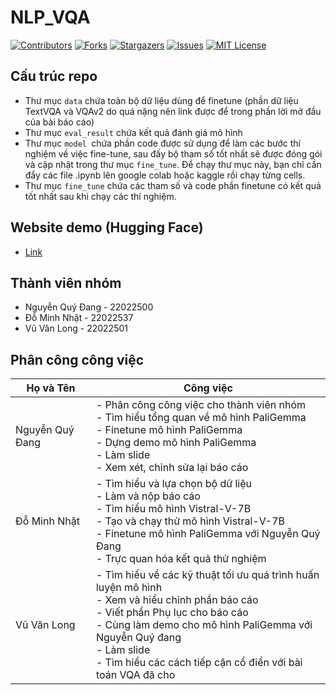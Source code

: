 # NLP_VQA

[![Contributors][contributors-shield]][contributors-url]
[![Forks][forks-shield]][forks-url]
[![Stargazers][stars-shield]][stars-url]
[![Issues][issues-shield]][issues-url]
[![MIT License][license-shield]][license-url]

## Cấu trúc repo
- Thư mục `data` chứa toàn bộ dữ liệu dùng để finetune (phần dữ liệu TextVQA và VQAv2 do quá nặng nên link được để trong phần lời mở đầu của bài báo cáo)
- Thư mục `eval_result` chứa kết quả đánh giá mô hình
- Thư mục `model `chứa phần code được sử dụng để làm các bước thí nghiệm về việc fine-tune, sau đấy bộ tham số tốt nhất sẽ được đóng gói và cập nhật trong thư mục `fine_tune`. Để chạy thư mục này, bạn chỉ cần đẩy các file .ipynb lên google colab hoặc kaggle rồi chạy từng cells.
- Thư mục `fine_tune` chứa các tham số và code phần finetune có kết quả tốt nhất sau khi chạy các thí nghiệm.

## Website demo (Hugging Face)
- [Link](https://huggingface.co/spaces/triphuong57/paligemma_ft_v1)


## Thành viên nhóm
- Nguyễn Quý Đang - 22022500 
- Đỗ Minh Nhật - 22022537
- Vũ Vân Long - 22022501

## Phân công công việc
| Họ và Tên | Công việc |
|-----------|-----------|
| Nguyễn Quý Đang | - Phân công công việc cho thành viên nhóm<br>- Tìm hiểu tổng quan về mô hình PaliGemma<br>- Finetune mô hình PaliGemma<br>- Dựng demo mô hình PaliGemma<br>- Làm slide<br>- Xem xét, chỉnh sửa lại báo cáo |
| Đỗ Minh Nhật | - Tìm hiểu và lựa chọn bộ dữ liệu<br>- Làm và nộp báo cáo<br>- Tìm hiểu mô hình Vistral-V-7B<br>- Tạo và chạy thử mô hình Vistral-V-7B<br>- Finetune mô hình PaliGemma với Nguyễn Quý Đang<br>- Trực quan hóa kết quả thử nghiệm |
| Vũ Văn Long | - Tìm hiểu về các kỹ thuật tối ưu quá trình huấn luyện mô hình<br>- Xem và hiểu chỉnh phần báo cáo<br>- Viết phần Phụ lục cho báo cáo<br>- Cùng làm demo cho mô hình PaliGemma với Nguyễn Quý đang<br>- Làm slide<br>- Tìm hiểu các cách tiếp cận cổ điển với bài toán VQA đã cho |

[contributors-shield]: https://img.shields.io/github/contributors/dangnq2501/NLP_VQA.svg?style=for-the-badge
[contributors-url]: https://github.com/othneildrew/Best-README-Template/graphs/contributors](https://github.com/dangnq2501/NLP_VQA/graphs/contributorsf)
[forks-shield]: https://img.shields.io/github/forks/dangnq2501/NLP_VQA.svg?style=for-the-badge
[forks-url]: https://github.com/dangnq2501/NLP_VQA/network/members
[stars-shield]: https://img.shields.io/github/stars/dangnq2501/NLP_VQA.svg?style=for-the-badge
[stars-url]: https://github.com/dangnq2501/NLP_VQA/stargazers 
[issues-shield]: https://img.shields.io/github/issues/dangnq2501/NLP_VQA.svg?style=for-the-badge
[issues-url]: https://github.com/dangnq2501/NLP_VQA/issues
[license-shield]: https://img.shields.io/github/license/dangnq2501/NLP_VQA.svg?style=for-the-badge
[license-url]: https://github.com/dangnq2501/NLP_VQA/blob/master/LICENSE.md
